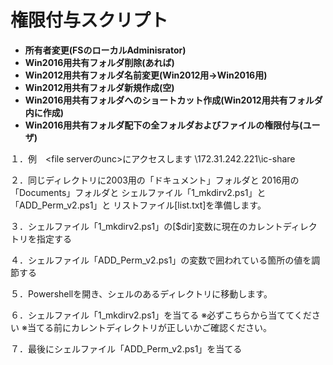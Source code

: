 # 権限付与スクリプト
- **所有者変更(FSのローカルAdminisrator)** 
- **Win2016用共有フォルダ削除(あれば)**
- **Win2012用共有フォルダ名前変更(Win2012用→Win2016用)**
- **Win2012用共有フォルダ新規作成(空)**
- **Win2016用共有フォルダへのショートカット作成(Win2012用共有フォルダ内に作成)**
- **Win2016用共有フォルダ配下の全フォルダおよびファイルの権限付与(ユーザ)**

１．例　<file serverのunc>にアクセスします
\\172.31.242.221\ic-share

２．同じディレクトリに2003用の「ドキュメント」フォルダと
2016用の「Documents」フォルダと
シェルファイル「1_mkdirv2.ps1」と「ADD_Perm_v2.ps1」と
リストファイル[list.txt]を準備します。

３．シェルファイル「1_mkdirv2.ps1」の[$dir]変数に現在のカレントディレクトリを指定する

４．シェルファイル「ADD_Perm_v2.ps1」の変数で囲われている箇所の値を調節する

５．Powershellを開き、シェルのあるディレクトリに移動します。

６．シェルファイル「1_mkdirv2.ps1」を当てる
※必ずこちらから当ててください
※当てる前にカレントディレクトリが正しいかご確認ください。

７．最後にシェルファイル「ADD_Perm_v2.ps1」を当てる
